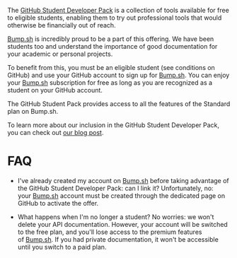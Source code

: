 The [GitHub Student Developer Pack](https://education.github.com/pack?sort=popularity&tag=Infrastructure+%26+APIs) is a collection of tools available for free to eligible students, enabling them to try out professional tools that would otherwise be financially out of reach.

[Bump.sh](http://bump.sh/) is incredibly proud to be a part of this offering. We have been students too and understand the importance of good documentation for your academic or personal projects.

To benefit from this, you must be an eligible student (see conditions on GitHub) and use your GitHub account to sign up for [Bump.sh](http://bump.sh/). You can enjoy your [Bump.sh](http://bump.sh/) subscription for free as long as you are recognized as a student on your GitHub account.

The GitHub Student Pack provides access to all the features of the Standard plan on Bump.sh.

To learn more about our inclusion in the GitHub Student Developer Pack, you can check out [our blog post](https://bump.sh/blog/Bump-included-in-the-github-student-developer-pack).

# FAQ

- I've already created my account on [Bump.sh](http://bump.sh/) before taking advantage of the GitHub Student Developer Pack: can I link it? Unfortunately, no: your [Bump.sh](http://bump.sh/) account must be created through the dedicated page on GitHub to activate the offer.

- What happens when I'm no longer a student? No worries: we won't delete your API documentation. However, your account will be switched to the free plan, and you'll lose access to the premium features of [Bump.sh](http://bump.sh/). If you had private documentation, it won't be accessible until you switch to a paid plan.